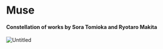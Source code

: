 # Muse 
#### Constellation of works by Sora Tomioka and Ryotaro Makita

![Untitled](https://drive.google.com/uc?export=view&id=1td937Rl4Zr3Ffp3RH_j4g5H2Lwlw1Im8)
